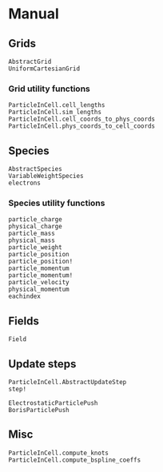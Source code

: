 # Manual

## Grids
```@docs
AbstractGrid
UniformCartesianGrid
```
### Grid utility functions
```@docs
ParticleInCell.cell_lengths
ParticleInCell.sim_lengths
ParticleInCell.cell_coords_to_phys_coords
ParticleInCell.phys_coords_to_cell_coords
```

## Species
```@docs
AbstractSpecies
VariableWeightSpecies
electrons
```

### Species utility functions
```@docs
particle_charge
physical_charge
particle_mass
physical_mass
particle_weight
particle_position
particle_position!
particle_momentum
particle_momentum!
particle_velocity
physical_momentum
eachindex
```

## Fields
```@docs
Field
```

## Update steps
```
ParticleInCell.AbstractUpdateStep
step!
```

```@docs
ElectrostaticParticlePush
BorisParticlePush
```

## Misc
```@docs
ParticleInCell.compute_knots
ParticleInCell.compute_bspline_coeffs
```

